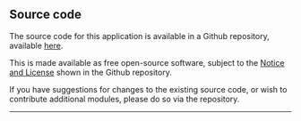 ## Source code

The source code for this application is available in a Github repository, available [here](https://github.com/djhindley/shiny-server/tree/master/claimsreserving).  

This is made available as free open-source software, subject to the [Notice and License](https://github.com/djhindley/shiny-server/blob/master/claimsreserving/NoticeLicense.md) shown in the Github repository.  

If you have suggestions for changes to the existing source code, or wish to contribute additional modules, please do so via the repository.  

----------

